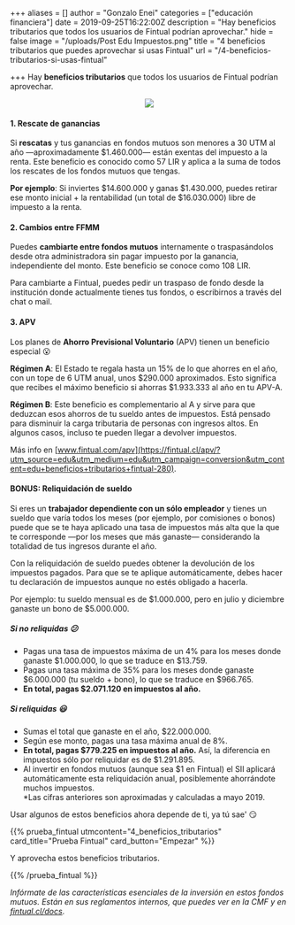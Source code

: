 +++
aliases = []
author = "Gonzalo Enei"
categories = ["educación financiera"]
date = 2019-09-25T16:22:00Z
description = "Hay beneficios tributarios que todos los usuarios de Fintual podrían aprovechar."
hide = false
image = "/uploads/Post Edu Impuestos.png"
title = "4 beneficios tributarios que puedes aprovechar si usas Fintual"
url = "/4-beneficios-tributarios-si-usas-fintual"

+++
Hay **beneficios tributarios** que todos los usuarios de Fintual podrían aprovechar.

<div style="text-align:center">
<figure>
<img src="/uploads/baby fist meme.png">
</figure>
</div>

#### **1. Rescate de ganancias**

Si **rescatas** y tus ganancias en fondos mutuos son menores a 30 UTM al año —aproximadamente $1.460.000— están exentas del impuesto a la renta. Este beneficio es conocido como 57 LIR y aplica a la suma de todos los rescates de los fondos mutuos que tengas.

**Por ejemplo**: Si inviertes $14.600.000 y ganas $1.430.000, puedes retirar ese monto inicial + la rentabilidad (un total de $16.030.000) libre de impuesto a la renta.

#### **2. Cambios entre FFMM**

Puedes **cambiarte entre fondos mutuos** internamente o traspasándolos desde otra administradora sin pagar impuesto por la ganancia, independiente del monto. Este beneficio se conoce como 108 LIR.

Para cambiarte a Fintual, puedes pedir un traspaso de fondo desde la institución donde actualmente tienes tus fondos, o escribirnos a través del chat o mail.

#### **3. APV**

Los planes de **Ahorro Previsional Voluntario** (APV) tienen un beneficio especial 😮

**Régimen A**: El Estado te regala hasta un 15% de lo que ahorres en el año, con un tope de 6 UTM anual, unos $290.000 aproximados. Esto significa que recibes el máximo beneficio si ahorras $1.933.333 al año en tu APV-A.

**Régimen B**: Este beneficio es complementario al A y sirve para que deduzcan esos ahorros de tu sueldo antes de impuestos. Está pensado para disminuir la carga tributaria de personas con ingresos altos. En algunos casos, incluso te pueden llegar a devolver impuestos.

Más info en [www.fintual.com/apv](https://fintual.cl/apv/?utm_source=edu&utm_medium=edu&utm_campaign=conversion&utm_content=edu+beneficios+tributarios+fintual-280).

#### **BONUS: Reliquidación de sueldo**

Si eres un **trabajador dependiente con un sólo empleador** y tienes un sueldo que varía todos los meses (por ejemplo, por comisiones o bonos) puede que se te haya aplicado una tasa de impuestos más alta que la que te corresponde —por los meses que más ganaste— considerando la totalidad de tus ingresos durante el año.  
  
Con la reliquidación de sueldo puedes obtener la devolución de los impuestos pagados. Para que se te aplique automáticamente, debes hacer tu declaración de impuestos aunque no estés obligado a hacerla.

Por ejemplo: tu sueldo mensual es de $1.000.000, pero en julio y diciembre ganaste un bono de $5.000.000.

##### Si no reliquidas 😕

* Pagas una tasa de impuestos máxima de un 4% para los meses donde ganaste $1.000.000, lo que se traduce en $13.759.
* Pagas una tasa máxima de 35% para los meses donde ganaste $6.000.000 (tu sueldo + bono), lo que se traduce en $966.765.
* **En total, pagas $2.071.120 en impuestos al año.**

##### Si reliquidas 😃

* Sumas el total que ganaste en el año, $22.000.000.
* Según ese monto, pagas una tasa máxima anual de 8%.
* **En total, pagas $779.225 en impuestos al año.** Así, la diferencia en impuestos sólo por reliquidar es de $1.291.895.
* Al invertir en fondos mutuos (aunque sea $1 en Fintual) el SII aplicará automáticamente esta reliquidación anual, posiblemente ahorrándote muchos impuestos.   
  \*Las cifras anteriores son aproximadas y calculadas a mayo 2019.

Usar algunos de estos beneficios ahora depende de ti, ya tú sae' 😏

{{% prueba_fintual
utmcontent="4_beneficios_tributarios"
card_title="Prueba Fintual"
card_button="Empezar" %}}

Y aprovecha estos beneficios tributarios.

{{% /prueba_fintual %}}

_Infórmate de las características esenciales de la inversión en estos fondos mutuos. Están en sus reglamentos internos, que puedes ver en la CMF y en_ [_fintual.cl/docs_](http://fintual.cl/docs).